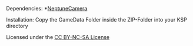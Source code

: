 Dependencies:
*[NeptuneCamera](https://github.com/Tantares/NeptuneCamera/releases)

Installation:
Copy the GameData Folder inside the ZIP-Folder into your KSP directory

Licensed under the [CC BY-NC-SA License](https://creativecommons.org/licenses/by-nc-sa/4.0/)
